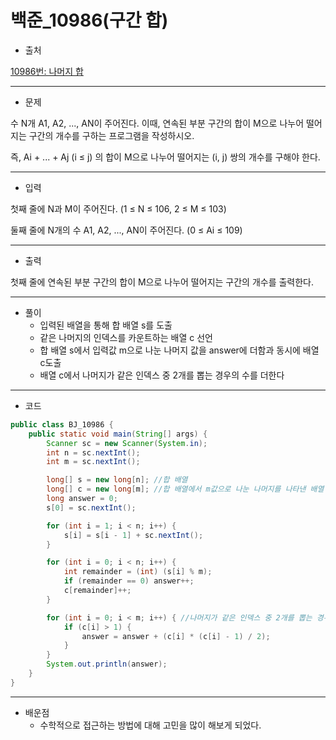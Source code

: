 # 백준_10986(구간 합)



- 출처

[10986번: 나머지 합](https://www.acmicpc.net/problem/10986)

---

- 문제

수 N개 A1, A2, ..., AN이 주어진다. 이때, 연속된 부분 구간의 합이 M으로 나누어 떨어지는 구간의 개수를 구하는 프로그램을 작성하시오.

즉, Ai + ... + Aj (i ≤ j) 의 합이 M으로 나누어 떨어지는 (i, j) 쌍의 개수를 구해야 한다.

---

- 입력

첫째 줄에 N과 M이 주어진다. (1 ≤ N ≤ 106, 2 ≤ M ≤ 103)

둘째 줄에 N개의 수 A1, A2, ..., AN이 주어진다. (0 ≤ Ai ≤ 109)

---

- 출력

첫째 줄에 연속된 부분 구간의 합이 M으로 나누어 떨어지는 구간의 개수를 출력한다.

---

- 풀이
    - 입력된 배열을 통해 합 배열 s를 도출
    - 같은 나머지의 인덱스를 카운트하는 배열 c 선언
    - 합 배열 s에서 입력값 m으로 나눈 나머지 값을 answer에 더함과 동시에 배열 c도출
    - 배열 c에서 나머지가 같은 인덱스 중 2개를 뽑는 경우의 수를 더한다

---

- 코드

```java
public class BJ_10986 {
    public static void main(String[] args) {
        Scanner sc = new Scanner(System.in);
        int n = sc.nextInt();
        int m = sc.nextInt();

        long[] s = new long[n]; //합 배열
        long[] c = new long[m]; //합 배열에서 m값으로 나눈 나머지를 나타낸 배열 
        long answer = 0;
        s[0] = sc.nextInt();

        for (int i = 1; i < n; i++) {
            s[i] = s[i - 1] + sc.nextInt();
        }

        for (int i = 0; i < n; i++) {
            int remainder = (int) (s[i] % m);
            if (remainder == 0) answer++;
            c[remainder]++;
        }

        for (int i = 0; i < m; i++) { //나머지가 같은 인덱스 중 2개를 뽑는 경우의 수
            if (c[i] > 1) {
                answer = answer + (c[i] * (c[i] - 1) / 2);
            }
        }
        System.out.println(answer);
    }
}
```

---

- 배운점
    - 수학적으로 접근하는 방법에 대해 고민을 많이 해보게 되었다.